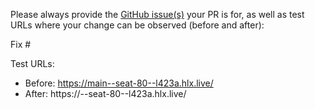 Please always provide the [GitHub issue(s)](../issues) your PR is for, as well as test URLs where your change can be observed (before and after):

Fix #<gh-issue-id>

Test URLs:
- Before: https://main--seat-80--l423a.hlx.live/
- After: https://<branch>--seat-80--l423a.hlx.live/
